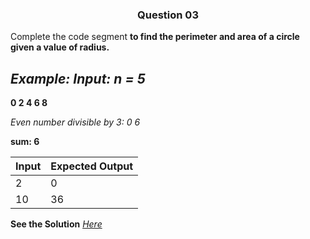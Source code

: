<h3 align="center"> Question 03 </h3>

Complete the code segment **to find the perimeter and area of a circle given a value of radius.**

*Example:*
*Input: n = 5*
-------
**0 2 4 6 8**

*Even number divisible by 3: 0 6*

**sum: 6**

Input  | Expected Output
-------| ------------------
   2   |    0
  10   |   36

**See the Solution** *[Here](https://github.com/garvitraj/Swyam-IIT-KGP-NPTEL-Java-Course-2021-/blob/main/Week%201/Question03/solution.java)*
